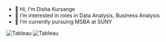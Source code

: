 - 👋 Hi, I’m Disha Kursange
- 👀 I’m interested in roles in Data Analysis, Business Analysis
- 🌱 I’m currently pursuing MSBA at SUNY
 <img alt="Tableau" src="https://img.shields.io/badge/-Tableau-E97627?style=flat-square&logo=react&logoColor=white" />

<img alt="Tableau" src="https://img.shields.io/badge/dynamic/json?logo=tableau&color=%23E97627" />
